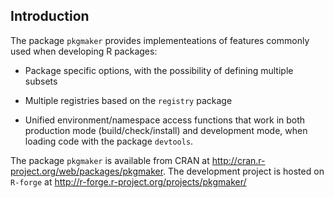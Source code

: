 ## Introduction

The package `pkgmaker` provides implementeations of features commonly used when developing R packages:

* Package specific options, with the possibility of defining multiple subsets

* Multiple registries based on the `registry` package

* Unified environment/namespace access functions that work in both production mode (build/check/install) 
and development mode, when loading code with the package `devtools`.   
 
The package `pkgmaker` is available from CRAN at http://cran.r-project.org/web/packages/pkgmaker.
The development project is hosted on `R-forge` at http://r-forge.r-project.org/projects/pkgmaker/
